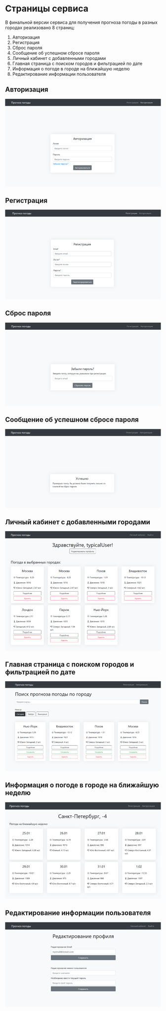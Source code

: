 # Страницы сервиса

В финальной версии сервиса для получения прогноза погоды в разных городах реализовано 8 страниц:

1.	Авторизация
2.	Регистрация
3.	Сброс пароля
4.	Сообщение об успешном сбросе пароля
5.	Личный кабинет с добавленными городами
6.	Главная страница с поиском городов и фильтрацией по дате
7.	Информация о погоде в городе на ближайшую неделю
8.	Редактирование информации пользователя

## Авторизация
![img_1.png](img_1.png)

## Регистрация
![img_2.png](img_2.png)

## Сброс пароля
![img_6.png](img_6.png)

## Сообщение об успешном сбросе пароля
![img_7.png](img_7.png)

## Личный кабинет с добавленными городами
![img_4.png](img_4.png)

## Главная страница с поиском городов и фильтрацией по дате
![img_3.png](img_3.png)

## Информация о погоде в городе на ближайшую неделю
![img_8.png](img_8.png)

## Редактирование информации пользователя
![img_5.png](img_5.png)
